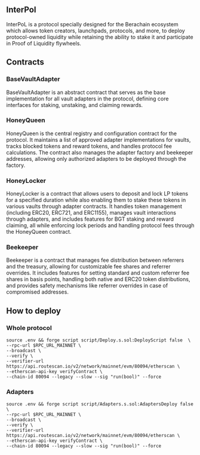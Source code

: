 ## InterPol

InterPoL is a protocol specially designed for the Berachain ecosystem which allows token creators, launchpads, protocols, and more, to deploy protocol-owned liquidity while retaining the ability to stake it and participate in Proof of Liquidity flywheels.

## Contracts

### BaseVaultAdapter

BaseVaultAdapter is an abstract contract that serves as the base implementation for all vault adapters in the protocol, defining core interfaces for staking, unstaking, and claiming rewards.

### HoneyQueen

HoneyQueen is the central registry and configuration contract for the protocol. It maintains a list of approved adapter implementations for vaults, tracks blocked tokens and reward tokens, and handles protocol fee calculations. The contract also manages the adapter factory and beekeeper addresses, allowing only authorized adapters to be deployed through the factory.

### HoneyLocker

HoneyLocker is a contract that allows users to deposit and lock LP tokens for a specified duration while also enabling them to stake these tokens in various vaults through adapter contracts. It handles token management (including ERC20, ERC721, and ERC1155), manages vault interactions through adapters, and includes features for BGT staking and reward claiming, all while enforcing lock periods and handling protocol fees through the HoneyQueen contract.

### Beekeeper

Beekeeper is a contract that manages fee distribution between referrers and the treasury, allowing for customizable fee shares and referrer overrides. It includes features for setting standard and custom referrer fee shares in basis points, handling both native and ERC20 token distributions, and provides safety mechanisms like referrer overrides in case of compromised addresses.


## How to deploy

### Whole protocol

```
source .env && forge script script/Deploy.s.sol:DeployScript false  \
--rpc-url $RPC_URL_MAINNET \
--broadcast \
--verify \
--verifier-url https://api.routescan.io/v2/network/mainnet/evm/80094/etherscan \
--etherscan-api-key verifyContract \
--chain-id 80094 --legacy --slow --sig "run(bool)" --force
```

### Adapters

```
source .env && forge script script/Adapters.s.sol:AdaptersDeploy false  \
--rpc-url $RPC_URL_MAINNET \
--broadcast \
--verify \
--verifier-url https://api.routescan.io/v2/network/mainnet/evm/80094/etherscan \
--etherscan-api-key verifyContract \
--chain-id 80094 --legacy --slow --sig "run(bool)" --force
```